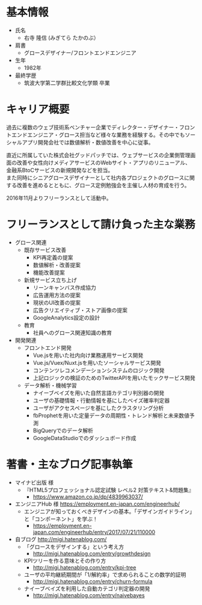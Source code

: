 # 基本情報

- 氏名
	- 右寺 隆信 (みぎてら たかのぶ）
- 肩書
	- グロースデザイナー/フロントエンドエンジニア
- 生年
	- 1982年
- 最終学歴
	- 筑波大学第二学群比較文化学類 卒業

# キャリア概要

過去に複数のウェブ技術系ベンチャー企業でディレクター・デザイナー・フロントエンドエンジニア・グロース担当など様々な業務を経験する。その中でもソーシャルアプリ開発会社では数値解析・数値改善を中心に従事。  

直近に所属していた株式会社グッドパッチでは、ウェブサービスの企業側管理画面の改善や女性向けメディアサービスのWebサイト・アプリのリニューアル、金融系BtoCサービスの新規開発などを担当。  
また同時にシニアグロースデザイナーとして社内各プロジェクトのグロースに関する改善を進めるとともに、グロース定例勉強会を主催し人材の育成を行う。

2016年11月よりフリーランスとして活動中。

# フリーランスとして請け負った主な業務

- グロース関連
	- 既存サービス改善
		- KPI再定義の提案
		- 数値解析・改善提案
		- 機能改善提案
	- 新規サービス立ち上げ
		- リーンキャンバス作成協力
		- 広告運用方法の提案
		- 現状のUI改善の提案
		- 広告クリエイティブ・ストア画像の提案
		- GoogleAnalytics設定の設計
	- 教育
		- 社員へのグロース関連知識の教育
- 開発関連
	- フロントエンド開発
		- Vue.jsを用いた社内向け業務運用サービス開発
		- Vue.js/Vuex/Nuxt.jsを用いたソーシャルサービス開発
		- コンテンツレコメンデーションシステムのロジック開発
		- 上記ロジックの検証のためのTwitterAPIを用いたモックサービス開発
	- データ解析・機械学習
		- ナイーブベイズを用いた自然言語カテゴリ判別器の開発
		- ユーザの基礎情報・行動情報を基にしたベイズ確率判定器
		- ユーザがアクセスページを基にしたクラスタリング分析
		- fbProphetを用いた定量データの周期性・トレンド解析と未来数値予測
		- BigQueryでのデータ解析
		- GoogleDataStudioでのダッシュボード作成

# 著書・主なブログ記事執筆

- マイナビ出版 様
	- 『HTML5プロフェッショナル認定試験 レベル2 対策テキスト&問題集』 
		- https://www.amazon.co.jp/dp/4839963037/
- エンジニアHub 様 https://employment.en-japan.com/engineerhub/
	- エンジニアが知っておくべきデザインの基本。「デザインガイドライン」と「コンポーネント」を学ぶ！
		- https://employment.en-japan.com/engineerhub/entry/2017/07/21/110000
- 自ブログ http://migi.hatenablog.com/
	- 「グロースをデザインする」という考え方
		- http://migi.hatenablog.com/entry/growthdesign
	- KPIツリーを作る意味とその作り方
		- http://migi.hatenablog.com/entry/kpi-tree
	- ユーザの平均継続期間が「1/解約率」で求められることの数学的証明
		- http://migi.hatenablog.com/entry/churn-formula
	- ナイーブベイズを利用した自動カテゴリ判定器の開発
		- http://migi.hatenablog.com/entry/naivebayes
